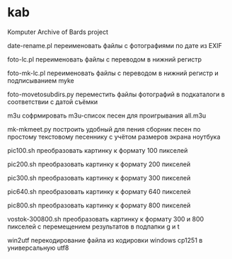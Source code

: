 # kab
Komputer Archive of Bards project

date-rename.pl
переименовать файлы с фотографиями по дате из EXIF

foto-lc.pl
переименовать файлы с переводом в нижний регистр

foto-mk-lc.pl
переименовать файлы с переводом в нижний регистр и подписыванием myke

foto-movetosubdirs.py
переместить файлы фотографий в подкаталоги в соответствии с датой съёмки

m3u
софрмировать m3u-список песен для проигрывания all.m3u

mk-mkmeet.py
построить удобный для пения сборник песен по простому текстовому песеннику
с учётом размеров экрана ноутбука

pic100.sh
преобразовать картинку к формату 100 пикселей

pic200.sh
преобразовать картинку к формату 200 пикселей

pic300.sh
преобразовать картинку к формату 300 пикселей

pic640.sh
преобразовать картинку к формату 640 пикселей

pic800.sh
преобразовать картинку к формату 800 пикселей

vostok-300800.sh
преобразовать картинку к формату 300 и 800 пикселей с перемещением результатов в подпапки g и t

win2utf
перекодирование файла из кодировки windows cp1251 в универсальную utf8

